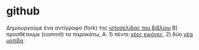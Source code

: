# github
Δημιουργούμε  ένα αντίγραφο (fork) της [ιστοσελίδας του βιβλίου](https://github.com/pibook/pibookgr)  B) προσθέτουμε (commit) τα παρακάτω, A: 1) πέντε [νέες εικόνες](http://www.pibook.gr/gallery/), 2) δύο [νέα μοτίβα](http://www.pibook.gr/remix/). 
